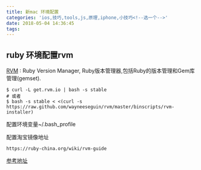 ```yaml
---
title: 新mac 环境配置
categories: 'ios,技巧,tools,js,原理,iphone,小技巧<!--选一个-->'
date: 2018-05-04 14:36:45
tags:
---
```



## ruby 环境配置rvm
[RVM](http://rvm.io/) : Ruby Version Manager, Ruby版本管理器,包括Ruby的版本管理和Gem库管理(gemset).

```
$ curl -L get.rvm.io | bash -s stable
# 或者
$ bash -s stable < <(curl -s https://raw.github.com/wayneeseguin/rvm/master/binscripts/rvm-installer)

```

配置环境变量~/.bash_profile

配置淘宝镜像地址

```
https://ruby-china.org/wiki/rvm-guide
```


<!-- more -->


[参考地址]()